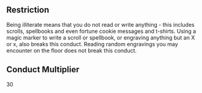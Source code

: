 ## Restriction

Being illiterate means that you do not read or write anything - this includes scrolls, spellbooks and even fortune cookie messages and t-shirts. Using a magic marker to write a scroll or spellbook, or engraving anything but an X or x, also breaks this conduct. Reading random engravings you may encounter on the floor does not break this conduct.

## Conduct Multiplier

30